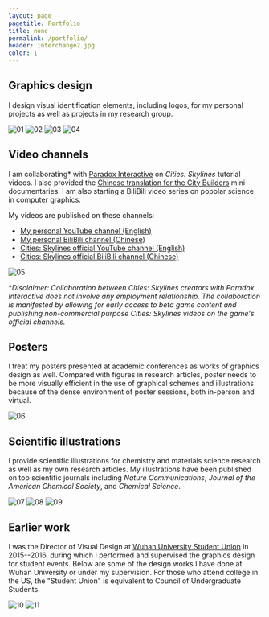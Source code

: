 ```yaml
---
layout: page
pagetitle: Portfolio
title: none
permalink: /portfolio/
header: interchange2.jpg
color: 1
---
```



## Graphics design
I design visual identification elements, including logos, for my personal projects as well as projects in my research group.

![01](/portfolio/01.jpg)
![02](/portfolio/02.jpg)
![03](/portfolio/03.jpg)
![04](/portfolio/04.jpg)


## Video channels
I am collaborating* with [Paradox Interactive](https://www.paradoxplaza.com/about-us-static-info-ca.html) on *Cities: Skylines* tutorial videos. I also provided the [Chinese translation for the City Builders](https://www.bilibili.com/video/BV1HJ411P7bb) mini documentaries. I am also starting a BiliBili video series on popolar science in computer graphics.

My videos are published on these channels:
* [My personal YouTube channel (English)](https://www.youtube.com/c/victoriacity74)
* [My personal BiliBili channel (Chinese)](https://space.bilibili.com/3214114)
* [Cities: Skylines official YouTube channel (English)](https://www.youtube.com/channel/UCV9RoEcgAO1Uc7oxZGS8Lkw)
* [Cities: Skylines official BiliBili channel (Chinese)](https://space.bilibili.com/390890336/)

![05](/portfolio/05.jpg)

**Disclaimer: Collaboration between Cities: Skylines creators with Paradox Interactive does not involve any employment relationship. The collaboration is manifested by allowing for early access to beta game content and publishing non-commercial purpose Cities: Skylines videos on the game's official channels.* 

## Posters
I treat my posters presented at academic conferences as works of graphics design as well. Compared with figures in research articles, poster needs to be more visually efficient in the use of graphical schemes and illustrations because of the dense environment of poster sessions, both in-person and virtual.

![06](/portfolio/06.jpg)

## Scientific illustrations
I provide scientific illustrations for chemistry and materials science research as well as my own research articles. My illustrations have been published on top scientific journals including *Nature Communications*, *Journal of the American Chemical Society*, and *Chemical Science*.

![07](/portfolio/07.jpg)
![08](/portfolio/08.jpg)
![09](/portfolio/09.jpg)

## Earlier work
I was the Director of Visual Design at [Wuhan University Student Union](https://mp.weixin.qq.com/s/3p8R77SooQxpujAYByu2Nw) in 2015--2016, during which I performed and supervised the graphics design for student events. Below are some of the design works I have done at Wuhan University or under my supervision. For those who attend college in the US, the "Student Union" is equivalent to Council of Undergraduate Students.

![10](/portfolio/10.jpg)
![11](/portfolio/11.jpg)

